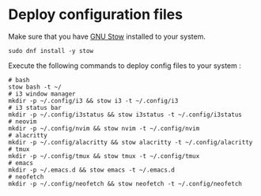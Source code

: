 # Deploy configuration files

Make sure that you have [GNU Stow](https://www.gnu.org/software/stow/) installed to your system.

```shell
sudo dnf install -y stow
```

Execute the following commands to deploy config files to your system :

```shell
# bash 
stow bash -t ~/
# i3 window manager
mkdir -p ~/.config/i3 && stow i3 -t ~/.config/i3
# i3 status bar
mkdir -p ~/.config/i3status && stow i3status -t ~/.config/i3status
# neovim
mkdir -p ~/.config/nvim && stow nvim -t ~/.config/nvim
# alacritty
mkdir -p ~/.config/alacritty && stow alacritty -t ~/.config/alacritty
# tmux
mkdir -p ~/.config/tmux && stow tmux -t ~/.config/tmux
# emacs
mkdir -p ~/.emacs.d && stow emacs -t ~/.emacs.d
# neofetch
mkdir -p ~/.config/neofetch && stow neofetch -t ~/.config/neofetch
```

